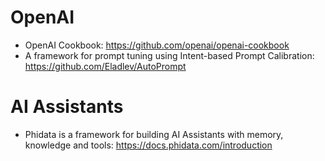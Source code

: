 # OpenAI

* OpenAI Cookbook: https://github.com/openai/openai-cookbook
* A framework for prompt tuning using Intent-based Prompt Calibration: https://github.com/Eladlev/AutoPrompt

# AI Assistants

* Phidata is a framework for building AI Assistants with memory, knowledge and tools: https://docs.phidata.com/introduction
